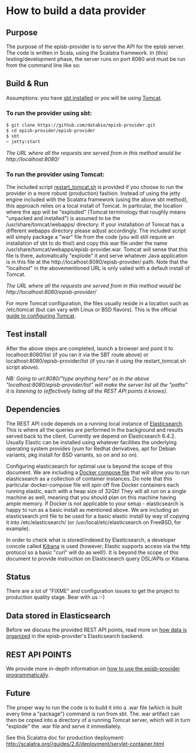 # How to build a data provider

## Purpose ##

The purpose of the episb-provider is to serve the API for the episb server. The code is written in Scala, using the Scalatra framework. In (this) testing/development phase, the server runs on port 8080 and must be run from the command line like so:

## Build & Run ##

Assumptions: you have [sbt installed](https://www.scala-sbt.org/1.0/docs/Setup.html) or you will be using [Tomcat](http://tomcat.apache.org/).

### To run the provider using sbt: ###

```sh
$ git clone https://github.com/databio/episb-provider.git
$ cd episb-provider/episb-provider
$ sbt
> jetty:start
```

*The URL where all the requests are served from in this method would be http://localhost:8080/*

### To run the provider using Tomcat: ###

The included script [restart_tomcat.sh](https://github.com/databio/episb-provider/blob/master/episb-provider/restart_tomcat.sh) is provided if you choose to run the provider in a more robust (production) fashion. Instead of using the jetty engine included with the Scalatra framework (using the above sbt method), this approach relies on a local install of Tomcat. In particular, the location where the app will be "exploded" (Tomcat terminology that roughly means "unpacked and installed") is assumed to be the /usr/share/tomcat/webapps/ directory. If your installation of Tomcat has a different webapps directory please adjust accordingly. The included script will simply package a "war" file from the code (you will still require an installation of sbt to do this!) and copy this war file under the name /usr/share/tomcat/webapps/episb-provider.war. Tomcat will sense that this file is there, automatically "explode" it and serve whatever Java application is in this file at the http://localhost:8080/episb-provider/ path. Note that the "localhost" in the abovementioned URL is only valied with a default install of Tomcat.

*The URL where all the requests are served from in this method would be http://localhost:8080/episb-provider/*

For more Tomcat configuration, the files usually reside in a location such as /etc/tomcat (but can vary with Linux or BSD flavors). This is the official [guide to configuring Tomcat](https://tomcat.apache.org/tomcat-8.5-doc/index.html).

## Test install ##

After the above steps are completed, launch a browser and point it to localhost:8080/list (if you ran it via the SBT route above) or localhost:8080/episb-provider/list (if you ran it using the restart_tomcat.sh script above).

*NB: Going to url:8080/"type anything here" as in the above "localhost:8080/episb-provider/list" will make the server list all the "paths" it is listening to (effectively listing all the REST API points it knows).*

## Dependencies ##

The REST API code depends on a running local instance of [Elasticsearch](https://www.elastic.co/products/elasticsearch). This is where all the queries are performed in the background and results served back to the client. Currently we depend on Elasticsearch 6.4.2. Usually Elastic can be installed using whatever facilities the underlying operating system provides (yum for Redhat derivatives, apt for Debian variants, pkg install for BSD variants, so on and so on).

Configuring elasticsearch for optimal use is beyond the scope of this document. We are including a [Docker compose file](https://github.com/databio/episb-provider/tree/master/episb-provider/elastic) that will allow you to run elasticsearch as a collection of container instances.  Do note that this particular docker-compose file will spin off five Docker containers each running elastic, each with a heap size of 32Gb! They will all run on a single machine as well, meaning that you should plan on this machine having ample memory. If Docker is not applicable to your setup - elasticsearch is happy to run as a basic install as mentioned above. We are including an elasticsearch.yml file to be used for a basic elastic install by way of copying it into /etc/elasticsearch/ (or /usr/local/etc/elasticsearch on FreeBSD, for example).

In order to check what is stored/indexed by Elasticsearch, a developer concole called [Kibana](https://www.elastic.co/products/kibana) is used (however, Elastic supports access via the http protocol so a basic "curl" will do as well!). It is beyond the scope of this document to provide instruction on Elasticsearch query DSL/APIs or Kibana.

## Status ##

There are a lot of "FIXME" and configuration issues to get the project to production quality stage. Bear with us :-)

## Data stored in Elasticsearch ##

Before we discuss the provided REST API points, read more on [how data is organized](http://code.databio.org/episb/data-organization/) in the episb-provider's Elasticsearch backend.

## REST API POINTS ##

We provide more in-depth information on [how to use the episb-provider programmatically](http://code.databio.org/episb/provider-api/).

## Future ##

The proper way to run the code is to build it into a .war file (which is built every time a "package") command is run from sbt. The .war artifact can then be copied into a directory of a running Tomcat server, which will in turn "explode" the .war file and serve it immediately.

See this Scalatra doc for production deployment: http://scalatra.org//guides/2.6/deployment/servlet-container.html
